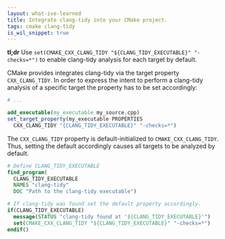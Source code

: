 ```yaml
---
layout: what-ive-learned
title: Integrate clang-tidy into your CMake project.
tags: cmake clang-tidy
is_wil_snippet: true
---
```

**tl;dr** Use `set(CMAKE_CXX_CLANG_TIDY "${CLANG_TIDY_EXECUTABLE}" "-checks=*")` to enable clang-tidy analysis for each target by default.

CMake provides integrates clang-tidy via the target property `CXX_CLANG_TIDY`. In order to express the intent to perform a clang-tidy analysis of a specific target the property has to be set accordingly:

```cmake
# ...

add_executable(my_executable my_source.cpp)
set_target_property(my_executable PROPERTIES
  CXX_CLANG_TIDY "{CLANG_TIDY_EXECUTABLE}" "-checks=*")
```

The `CXX_CLANG_TIDY` property is default-initialized to `CMAKE_CXX_CLANG_TIDY`. Thus, setting the default accordingly causes all targets to be analyzed by default.

```cmake
# Define CLANG_TIDY_EXECUTABLE
find_program(
  CLANG_TIDY_EXECUTABLE
  NAMES "clang-tidy"
  DOC "Path to the clang-tidy executable")

# If clang-tidy was found set the default property accordingly.
if(CLANG_TIDY_EXECUTABLE)
  message(STATUS "clang-tidy found at '${CLANG_TIDY_EXECUTABLE}'")
  set(CMAKE_CXX_CLANG_TIDY "${CLANG_TIDY_EXECUTABLE}" "-checks=*")
endif()
```
